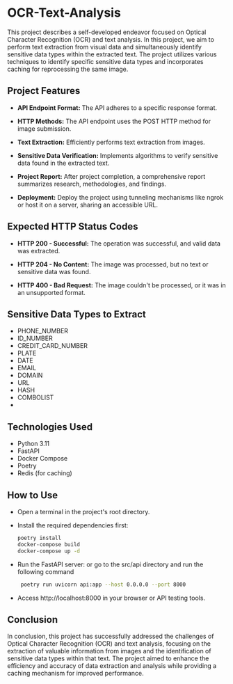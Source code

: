
# OCR-Text-Analysis

This project describes a self-developed endeavor focused on Optical Character Recognition (OCR) and text analysis. In this project, we aim to perform text extraction from visual data and simultaneously identify sensitive data types within the extracted text. The project utilizes various techniques to identify specific sensitive data types and incorporates caching for reprocessing the same image.

## Project Features

- **API Endpoint Format:** The API adheres to a specific response format.

- **HTTP Methods:** The API endpoint uses the POST HTTP method for image submission.

- **Text Extraction:** Efficiently performs text extraction from images.

- **Sensitive Data Verification:** Implements algorithms to verify sensitive data found in the extracted text.

- **Project Report:** After project completion, a comprehensive report summarizes research, methodologies, and findings.

- **Deployment:** Deploy the project using tunneling mechanisms like ngrok or host it on a server, sharing an accessible URL.

## Expected HTTP Status Codes

- **HTTP 200 - Successful:** The operation was successful, and valid data was extracted.

- **HTTP 204 - No Content:** The image was processed, but no text or sensitive data was found.

- **HTTP 400 - Bad Request:** The image couldn't be processed, or it was in an unsupported format.

  
## Sensitive Data Types to Extract

- PHONE_NUMBER
- ID_NUMBER
- CREDIT_CARD_NUMBER
- PLATE
- DATE
- EMAIL
- DOMAIN
- URL
- HASH
- COMBOLIST
- 
## Technologies Used

- Python 3.11
- FastAPI
- Docker Compose
- Poetry
- Redis (for caching)

## How to Use

- Open a terminal in the project's root directory.
- Install the required dependencies first:

   ```bash
   poetry install
   docker-compose build
   docker-compose up -d
- Run the FastAPI server:
  or go to the src/api directory and run the following command
  ```bash
   poetry run uvicorn api:app --host 0.0.0.0 --port 8000
- Access http://localhost:8000 in your browser or API testing tools.

## Conclusion

In conclusion, this project has successfully addressed the challenges of Optical Character Recognition (OCR) and text analysis, focusing on the extraction of valuable information from images and the identification of sensitive data types within that text. The project aimed to enhance the efficiency and accuracy of data extraction and analysis while providing a caching mechanism for improved performance.

